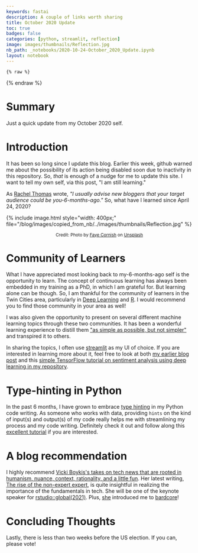 ```yaml
---
keywords: fastai
description: A couple of links worth sharing
title: October 2020 Update      
toc: true  
badges: false  
categories: [python, streamlit, reflection]  
image: images/thumbnails/Reflection.jpg
nb_path: _notebooks/2020-10-24-October_2020_Update.ipynb
layout: notebook
---
```


<!--
#################################################
### THIS FILE WAS AUTOGENERATED! DO NOT EDIT! ###
#################################################
# file to edit: _notebooks/2020-10-24-October_2020_Update.ipynb
-->

<div class="container" id="notebook-container">
        
    {% raw %}
    
<div class="cell border-box-sizing code_cell rendered">

</div>
    {% endraw %}

<div class="cell border-box-sizing text_cell rendered"><div class="inner_cell">
<div class="text_cell_render border-box-sizing rendered_html">
<h1 id="Summary">Summary<a class="anchor-link" href="#Summary"> </a></h1><p>Just a quick update from my October 2020 self.</p>

</div>
</div>
</div>
<div class="cell border-box-sizing text_cell rendered"><div class="inner_cell">
<div class="text_cell_render border-box-sizing rendered_html">
<h1 id="Introduction">Introduction<a class="anchor-link" href="#Introduction"> </a></h1><p>It has been so long since I update this blog. Earlier this week, github warned me about the possibility of its action being disabled soon due to inactivity in this repository. So, <em>that</em> is enough of a nudge for me to update this site. I want to tell my own self, via this post, "I am still learning."</p>
<p>As <a href="https://www.fast.ai/2019/05/13/blogging-advice/">Rachel Thomas</a> wrote, <em>"I usually advise new bloggers that your target audience could be you-6-months-ago."</em> So, what have I learned since April 24, 2020?</p>
<p>{% include image.html style="width: 400px;" file="/blog/images/copied_from_nb/../images/thumbnails/Reflection.jpg" %}</p>
<p style="text-align: center;"> <small> Credit: Photo by <a href="https://unsplash.com/@fcornish"> Faye Cornish</a> on <a href="https://unsplash.com/s/photos/reflection"> Unsplash </a> </small></p>
</div>
</div>
</div>
<div class="cell border-box-sizing text_cell rendered"><div class="inner_cell">
<div class="text_cell_render border-box-sizing rendered_html">
<h1 id="Community-of-Learners">Community of Learners<a class="anchor-link" href="#Community-of-Learners"> </a></h1><p>What I have appreciated most looking back to my-6-months-ago self is the opportunity to learn. The concept of continuous learning has always been embedded in my training as a PhD, in which I am grateful for. But learning alone can be though. So, I am thankful for the community of learners in the Twin Cities area, particularly in <a href="https://www.meetup.com/Twin-Cities-Deep-Learning-Study-Group/">Deep Learning</a> and <a href="https://www.meetup.com/AnalyzeThis/">R</a>. I would recommend you to find those community in your area as well!</p>
<p>I was also given the opportunity to present on several different machine learning topics through these two communities. It has been a wonderful learning experience to distill them <a href="https://quoteinvestigator.com/2011/05/13/einstein-simple/">"as simple as possible, but not simpler"</a> and transpired it to others.</p>
<p>In sharing the topics, I often use <a href="https://www.streamlit.io/">streamlit</a> as my UI of choice. If you are interested in learning more about it, feel free to look at both <a href="https://atunanggara.github.io/blog/python/streamlit/2020/06/12/streamlit-tutorial.html">my earlier blog post</a> and this <a href="https://github.com/atunanggara/simple_dl_sentiment_analysis_lecture">simple TensorFlow tutorial on sentiment analysis using deep learning in my repository</a>.</p>
<h1 id="Type-hinting-in-Python">Type-hinting in Python<a class="anchor-link" href="#Type-hinting-in-Python"> </a></h1><p>In the past 6 months, I have grown to embrace <a href="https://www.python.org/dev/peps/pep-0484/">type hinting</a> in my Python code writing. As someone who works with data, providing <code>hints</code> on the kind of input(s) and output(s) of my code really helps me with streamlining my process and my code writing. Definitely check it out and follow along this <a href="https://realpython.com/python-type-checking/">excellent tutorial</a> if you are interested.</p>
<h1 id="A-blog-recommendation">A blog recommendation<a class="anchor-link" href="#A-blog-recommendation"> </a></h1><p>I highly recommend <a href="https://vicki.substack.com/">Vicki Boykis's takes on tech news that are rooted in humanism, nuance, context, rationality, and a little fun</a>. Her latest writing, <a href="https://vicki.substack.com/p/the-rise-of-the-non-expert-expert">The rise of the non-expert expert</a>, is quite insightful in realizing the importance of the fundamentals in tech. She will be one of the keynote speaker for <a href="https://blog.rstudio.com/2020/10/16/rstudio-global-2021/">rstudio::global(2021)</a>. Plus, <a href="https://vicki.substack.com/p/the-average-opinion-of-10k-people">she</a> introduced me to <a href="https://www.youtube.com/watch?v=Kbj4bulZX2Y">bardcore</a>!</p>

</div>
</div>
</div>
<div class="cell border-box-sizing text_cell rendered"><div class="inner_cell">
<div class="text_cell_render border-box-sizing rendered_html">
<h1 id="Concluding-Thoughts">Concluding Thoughts<a class="anchor-link" href="#Concluding-Thoughts"> </a></h1><p>Lastly, there is less than two weeks before the US election. If you can, please vote!</p>

</div>
</div>
</div>
</div>
 

